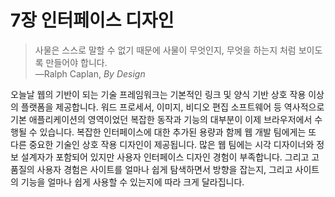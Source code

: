 # 7장 인터페이스 디자인

> 사물은 스스로 말할 수 없기 때문에 사물이 무엇인지, 무엇을 하는지 처럼 보이도록 만들어야 합니다.<br>—Ralph Caplan, <cite>By Design</cite>

오늘날 웹의 기반이 되는 기술 프레임워크는 기본적인 링크 및 양식 기반 상호 작용 이상의 플랫폼을 제공합니다. 워드 프로세서, 이미지, 비디오 편집 소프트웨어 등 역사적으로 기본 애플리케이션의 영역이었던 복잡한 동작과 기능의 대부분이 이제 브라우저에서 수행될 수 있습니다. 복잡한 인터페이스에 대한 추가된 용량과 함께 웹 개발 팀에게는 또 다른 중요한 기술인 상호 작용 디자인이 제공됩니다. 많은 웹 팀에는 시각 디자이너와 정보 설계자가 포함되어 있지만 사용자 인터페이스 디자인 경험이 부족합니다. 그리고 고품질의 사용자 경험은 사이트를 얼마나 쉽게 탐색하면서 방향을 잡는지, 그리고 사이트의 기능을 얼마나 쉽게 사용할 수 있는지에 따라 크게 달라집니다.
